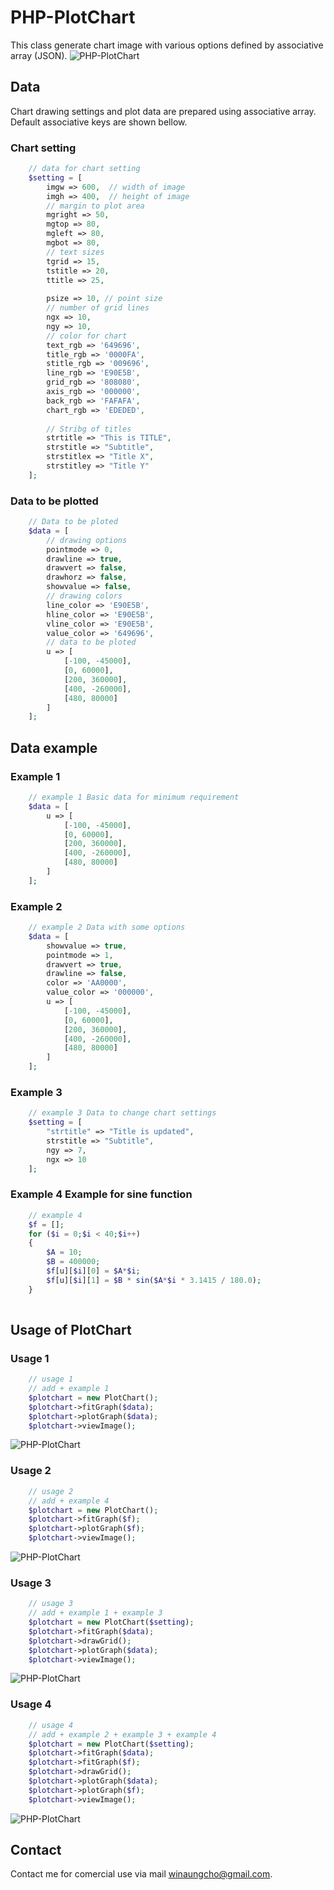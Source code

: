 # PHP-PlotChart
This class generate chart image with various options defined by associative array (JSON).
![PHP-PlotChart](https://github.com/winaungcho/PHP-PlotChart/blob/main/images/usage4.png)
## Data
Chart drawing settings and plot data are prepared using associative array. Default associative keys are shown bellow.
### Chart setting
````php
    // data for chart setting
    $setting = [
        imgw => 600,  // width of image
        imgh => 400,  // height of image
        // margin to plot area
        mgright => 50,
        mgtop => 80,
        mgleft => 80,
        mgbot => 80,
        // text sizes
        tgrid => 15,
        tstitle => 20,
        ttitle => 25,
        
        psize => 10, // point size
        // number of grid lines
        ngx => 10, 
        ngy => 10,
        // color for chart
        text_rgb => '649696',
        title_rgb => '0000FA',
        stitle_rgb => '009696',
        line_rgb => 'E90E5B',
        grid_rgb => '808080',
        axis_rgb => '000000',
        back_rgb => 'FAFAFA',
        chart_rgb => 'EDEDED',
        
        // Stribg of titles
        strtitle => "This is TITLE",
        strstitle => "Subtitle",
        strstitlex => "Title X",
        strstitley => "Title Y"
    ];
````
### Data to be plotted
````php
    // Data to be ploted
    $data = [
        // drawing options
        pointmode => 0,
        drawline => true,
        drawvert => false,
        drawhorz => false,
        showvalue => false,
        // drawing colors
        line_color => 'E90E5B',
        hline_color => 'E90E5B',
        vline_color => 'E90E5B',
        value_color => '649696',
        // data to be ploted
        u => [
            [-100, -45000], 
            [0, 60000], 
            [200, 360000], 
            [400, -260000], 
            [480, 80000]
        ]
    ];
````
## Data example
### Example 1
````php
    // example 1 Basic data for minimum requirement
    $data = [
        u => [
            [-100, -45000], 
            [0, 60000], 
            [200, 360000], 
            [400, -260000], 
            [480, 80000]
        ]
    ];
````
### Example 2
````php
    // example 2 Data with some options
    $data = [
        showvalue => true, 
        pointmode => 1, 
        drawvert => true, 
        drawline => false, 
        color => 'AA0000', 
        value_color => '000000',
        u => [
            [-100, -45000], 
            [0, 60000], 
            [200, 360000], 
            [400, -260000], 
            [480, 80000]
        ]
    ];
````
### Example 3
````php
    // example 3 Data to change chart settings
    $setting = [
        "strtitle" => "Title is updated", 
        strstitle => "Subtitle", 
        ngy => 7, 
        ngx => 10
    ];
````
### Example 4 Example for sine function
````php
    // example 4
    $f = [];
    for ($i = 0;$i < 40;$i++)
    {
        $A = 10;
        $B = 400000;
        $f[u][$i][0] = $A*$i;
        $f[u][$i][1] = $B * sin($A*$i * 3.1415 / 180.0);
    }
  
````
## Usage of PlotChart
### Usage 1
````php
    // usage 1 
    // add + example 1
    $plotchart = new PlotChart();
    $plotchart->fitGraph($data);
    $plotchart->plotGraph($data);
    $plotchart->viewImage();
````
![PHP-PlotChart](https://github.com/winaungcho/PHP-PlotChart/blob/main/images/usage1.png)
### Usage 2
````php
    // usage 2
    // add + example 4
    $plotchart = new PlotChart();
    $plotchart->fitGraph($f);
    $plotchart->plotGraph($f);
    $plotchart->viewImage();
````
![PHP-PlotChart](https://github.com/winaungcho/PHP-PlotChart/blob/main/images/usage2.png)
### Usage 3
````php
    // usage 3
    // add + example 1 + example 3
    $plotchart = new PlotChart($setting);
    $plotchart->fitGraph($data);
    $plotchart->drawGrid();
    $plotchart->plotGraph($data);
    $plotchart->viewImage();
````
![PHP-PlotChart](https://github.com/winaungcho/PHP-PlotChart/blob/main/images/usage3.png)
### Usage 4
````php
    // usage 4
    // add + example 2 + example 3 + example 4
    $plotchart = new PlotChart($setting);
    $plotchart->fitGraph($data);
    $plotchart->fitGraph($f);
    $plotchart->drawGrid();
    $plotchart->plotGraph($data);
    $plotchart->plotGraph($f);
    $plotchart->viewImage();
````
![PHP-PlotChart](https://github.com/winaungcho/PHP-PlotChart/blob/main/images/usage4.png)
## Contact
Contact me for comercial use via mail winaungcho@gmail.com.
